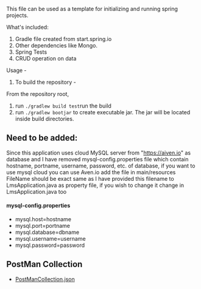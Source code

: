 This file can be used as a template for initializing and running spring projects.

What's included:

1. Gradle file created from start.spring.io
2. Other dependencies like Mongo.
3. Spring Tests
4. CRUD operation on data

Usage -

1. To build the repository -

From the repository root,

1. run `./gradlew build test`run the build
2. run `./gradlew bootjar` to create executable jar. The jar will be located inside build directories.

## Need to be added:

Since this application uses cloud MySQL server from "https://aiven.io" as database and I have removed mysql-config.properties file which contain hostname, portname, username, password, etc. of database, if you want to use mysql cloud you can use Aven.io add the file in main/resources
FileName should be exact same as I have provided this filename to LmsApplication.java as property file, if you wish to change it change in LmsApplication.java too

#### mysql-config.properties

- mysql.host=hostname
- mysql.port=portname
- mysql.database=dbname
- mysql.username=username
- mysql.password=password

## PostMan Collection

- [PostManCollection.json](<[https://github.com/kunaljs-sudo/LeaderBoard/blob/main/LeaderBoard.postman_collection4.json](https://github.com/kunaljs-sudo/LearningManagementSystem/blob/main/lmsPostmanCollection.json)>)
